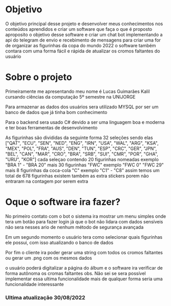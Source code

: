 <h1>Objetivo</h1>
O objetivo principal desse projeto e desenvolver meus conhecimentos nos conteúdos aprendidos e criar um software que faça o que é proposto aproposito o objetivo desse software e criar um chat bot implementando a api do telegram de envio e recebimento de mensagens para criar uma for de organizar as figurinhas da copa do mundo 2022 o software também contara com uma forma fácil e rápida de atualizar os cromos faltantes do usuário

<h1>Sobre o projeto</h1>
Primeiramente me apresentando meu nome é Lucas Guimarães Kalil cursando ciências da computação 5º semestre na UNIJORGE

Para armazenar as dados dos usuários sera utilizado MYSQL por ser um banco de dados que já tinha bom conhecimento

Para o backend sera usado C# devido a ser uma linguagem boa e moderna e ter boas ferramentas de desenvolvimento

As figurinhas são divididas da seguinte forma 32 seleções sendo elas ["QAT", "ECU", "SEN", "NED", "ENG", "IRN", "USA", "WAL", "ARG", "KSA", "MEX", "POL", "FRA", "AUS", "DEN", "TUN", "ESP", "CRC", "GER", "JPN", "BEL", "CAN", "MAR", "CRO", "BRA", "SRB", "SUI", "CMR", "POR", "GHA", "URU", "KOR"] cada seleçao contendo 20 figurinhas nomeadas exemplo "BRA 1" - "BRA 20" mais 30 figurinhas "FWC" exemplo "FWC 0" "FWC 29" mais 8 figurinhas da coca-cola "C" exemplo "C1" - "C8" assim temos um total de 678 figurinhas existem também as extra stickers porem não entraram na contagem por serem extra

<h1>Oque o software ira fazer?</h1>
No primeiro contato com o bot o sistema ira mostrar um menu simples onde tera um botão para fazer login já que o bot não lidara com dados sensíveis não sera nesses ario de nenhum método de segurança avançada

Em um segundo momento o usuário tera como selecionar quais figurinhas ele possui, com isso atualizando o banco de dados 

Por fim o cliente ira poder gerar uma string com todos os cromos faltantes ou gerar um .png com os mesmos dados

o usuário poderá digitalizar a página do álbum e o software ira verificar de forma autônoma os cromas faltantes 
obs. Não sei se sera possível implementar essa ultima funcionalidade mais de qualquer forma seria uma funcionalidade interessante

<h3>Ultima atualização 30/08/2022</h3>
